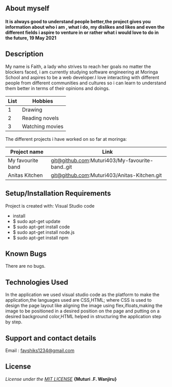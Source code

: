 ## About myself
#### It is always good to understand people better,the project gives you information about who i am , what i do, my dislikes and likes and even the different fields i aspire to venture in or rather what i would love to do in the future, 19 May 2021

## Description
My name is Faith, a lady who strives to reach her goals no matter the blockers faced, i am currently studying software engineering at Moringa School and aspires to be a web developer.I love interacting with different people from different communities and cultures so i can learn to understand them better in terms of their opinions and doings.  

|List|Hobbies|
|---|---|
|1|Drawing|
|2|Reading novels|
|3|Watching movies|

The different projects i have worked on so far at moringa:

|Project name|Link|
|---|---|
|My favourite band|git@github.com:Muturi403/My-favourite-band..git|
|Anitas Kitchen|git@github.com:Muturi403/Anitas-Kitchen.git|

## Setup/Installation Requirements
Project is created with:
 Visual Studio code
* install
* $ sudo apt-get update
* $ sudo apt-get install code
* $ sudo apt-get install node.js
* $ sudo apt-get install npm
## Known Bugs
There are no bugs.
## Technologies Used
In the application we used visual studio code as the platform to make the application,the languages used are CSS,HTML; where CSS is used  to design the page layout like aligning the image using flex,ifloats,making the image to be positioned in a desired position on the page and putting on a desired background color,HTML helped in structuring the application step by step.
## Support and contact details
Email : fayshiks1234@gmail.com
## License
*License under the [MIT LICENSE](LICENSE.txt)*
**{Muturi .F. Wanjiru}**
